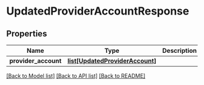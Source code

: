 # UpdatedProviderAccountResponse

## Properties
Name | Type | Description | Notes
------------ | ------------- | ------------- | -------------
**provider_account** | [**list[UpdatedProviderAccount]**](UpdatedProviderAccount.md) |  | [optional] 

[[Back to Model list]](../README.md#documentation-for-models) [[Back to API list]](../README.md#documentation-for-api-endpoints) [[Back to README]](../README.md)


